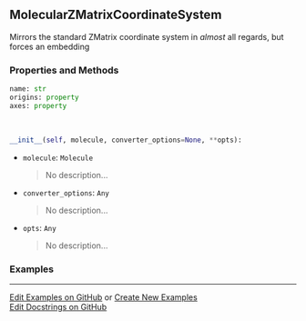 ## <a id="Psience.Molecools.CoordinateSystems.MolecularZMatrixCoordinateSystem">MolecularZMatrixCoordinateSystem</a>
Mirrors the standard ZMatrix coordinate system in _almost_ all regards, but forces an embedding

### Properties and Methods
```python
name: str
origins: property
axes: property
```
<a id="Psience.Molecools.CoordinateSystems.MolecularZMatrixCoordinateSystem.__init__">&nbsp;</a>
```python
__init__(self, molecule, converter_options=None, **opts): 
```

- `molecule`: `Molecule`
    >No description...
- `converter_options`: `Any`
    >No description...
- `opts`: `Any`
    >No description...

### Examples


___

[Edit Examples on GitHub](https://github.com/McCoyGroup/References/edit/gh-pages/Documentation/examples/Psience/Molecools/CoordinateSystems/MolecularZMatrixCoordinateSystem.md) or 
[Create New Examples](https://github.com/McCoyGroup/References/new/gh-pages/?filename=Documentation/examples/Psience/Molecools/CoordinateSystems/MolecularZMatrixCoordinateSystem.md) <br/>
[Edit Docstrings on GitHub](https://github.com/McCoyGroup/Psience/edit/master/Molecools/CoordinateSystems.py?message=Update%20Docs)